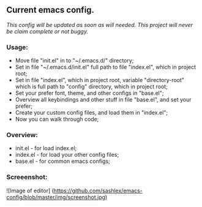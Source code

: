 ## Current emacs config.

*This config will be updated as soon as will needed.*
*This project will never be claim complete or not buggy.*

### Usage:
* Move file "init.el" in to "~/.emacs.d/" directory;
* Set in file "~/.emacs.d/init.el" full path to file "index.el", which in project root;
* Set in file "index.el", which in project root, variable "directory-root" which is full path to "config" directory, which in project root;
* Set your prefer font, theme, and other configs in "base.el";
* Overview all keybindings and other stuff in file "base.el", and set your prefer;
* Create your custom config files, and load them in "index.el";
* Now you can walk through code;

### Overview:

* init.el - for load index.el;
* index.el - for load your other config files;
* base.el - for common emacs configs;

### Screeenshot:
![Image of editor]
(https://github.com/sashlex/emacs-config/blob/master/img/screenshot.jpg)